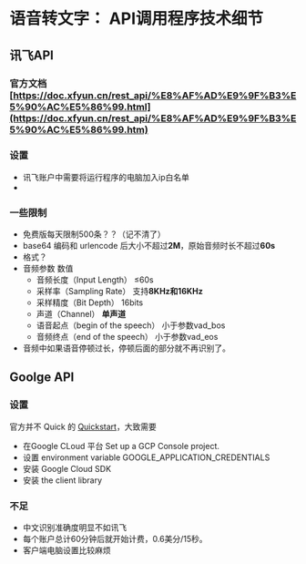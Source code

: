 # 语音转文字： API调用程序技术细节
## 讯飞API
### 官方文档 [https://doc.xfyun.cn/rest_api/%E8%AF%AD%E9%9F%B3%E5%90%AC%E5%86%99.html](https://doc.xfyun.cn/rest_api/%E8%AF%AD%E9%9F%B3%E5%90%AC%E5%86%99.htm)
### 设置
- 讯飞账户中需要将运行程序的电脑加入ip白名单
- 

### 一些限制
- 免费版每天限制500条？？（记不清了）
- base64 编码和 urlencode 后大小不超过**2M**，原始音频时长不超过**60s**
- 格式？
- 音频参数	数值
    - 音频长度（Input Length）	≤60s
    - 采样率（Sampling Rate）	支持**8KHz和16KHz**
    - 采样精度（Bit Depth）	16bits
    - 声道（Channel）	**单声道**
    - 语音起点（begin of the speech）	小于参数vad_bos
    - 音频终点（end of the speech）	小于参数vad_eos
- 音频中如果语音停顿过长，停顿后面的部分就不再识别了。
## Goolge API
### 设置
官方并不 Quick 的 [Quickstart](https://cloud.google.com/speech-to-text/docs/quickstart-client-libraries#client-libraries-install-python)，大致需要
- 在Google CLoud 平台 Set up a GCP Console project.
- 设置  environment variable GOOGLE_APPLICATION_CREDENTIALS
- 安装 Google Cloud SDK
- 安装 the client library
### 不足
- 中文识别准确度明显不如讯飞
- 每个账户总计60分钟后就开始计费，0.6美分/15秒。
- 客户端电脑设置比较麻烦


